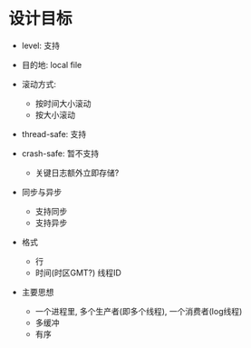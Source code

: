 # 设计目标
- level: 支持
- 目的地: local file
- 滚动方式:
    - 按时间大小滚动
    - 按大小滚动
- thread-safe: 支持
- crash-safe: 暂不支持
    - 关键日志额外立即存储?
- 同步与异步
    - 支持同步
    - 支持异步
- 格式
    - 行
    - 时间(时区GMT?) 线程ID

- 主要思想
    - 一个进程里, 多个生产者(即多个线程), 一个消费者(log线程)
    - 多缓冲
    - 有序
